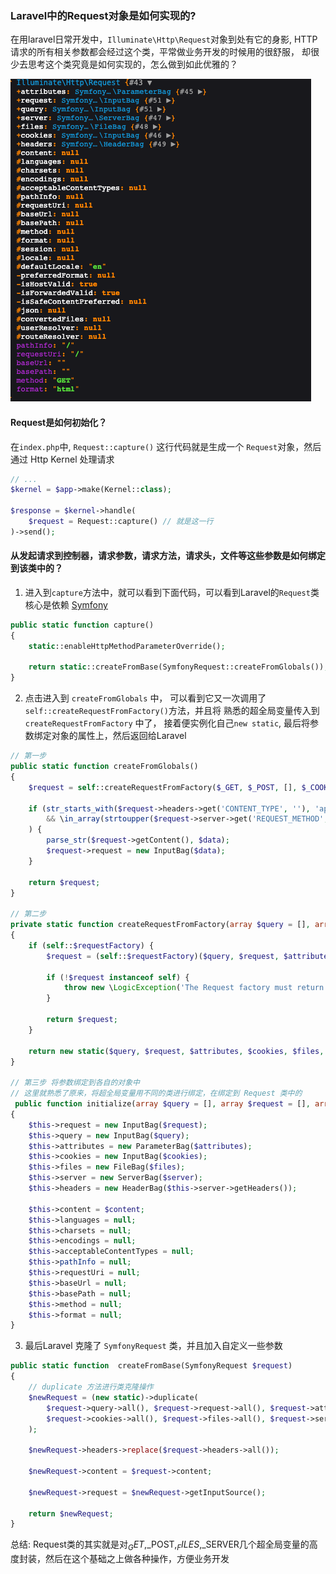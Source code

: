 ### Laravel中的Request对象是如何实现的?

在用laravel日常开发中，`Illuminate\Http\Request`对象到处有它的身影, HTTP请求的所有相关参数都会经过这个类，平常做业务开发的时候用的很舒服，
却很少去思考这个类究竟是如何实现的，怎么做到如此优雅的？

![img.png](img.png)


#### Request是如何初始化？

在`index.php`中, `Request::capture()` 这行代码就是生成一个 `Request`对象，然后通过 Http Kernel 处理请求

```php
// ...
$kernel = $app->make(Kernel::class);

$response = $kernel->handle(
    $request = Request::capture() // 就是这一行
)->send();
```

#### 从发起请求到控制器，请求参数，请求方法，请求头，文件等这些参数是如何绑定到该类中的？

1. 进入到`capture`方法中，就可以看到下面代码，可以看到Laravel的`Request`类核心是依赖 [Symfony](https://symfony.com/doc/current/components/http_kernel.html)
```php
public static function capture()
{
    static::enableHttpMethodParameterOverride();

    return static::createFromBase(SymfonyRequest::createFromGlobals()); // SymfonyRequest::createFromGlobals() 是Symfony组件
}
```

2. 点击进入到 `createFromGlobals` 中， 可以看到它又一次调用了 `self::createRequestFromFactory()`方法，并且将
熟悉的超全局变量传入到 `createRequestFromFactory` 中了， 接着便实例化自己`new static`, 最后将参数绑定对象的属性上，然后返回给Laravel

```php
// 第一步
public static function createFromGlobals()
{
    $request = self::createRequestFromFactory($_GET, $_POST, [], $_COOKIE, $_FILES, $_SERVER);

    if (str_starts_with($request->headers->get('CONTENT_TYPE', ''), 'application/x-www-form-urlencoded')
        && \in_array(strtoupper($request->server->get('REQUEST_METHOD', 'GET')), ['PUT', 'DELETE', 'PATCH'])
    ) {
        parse_str($request->getContent(), $data);
        $request->request = new InputBag($data);
    }

    return $request;
}

// 第二步
private static function createRequestFromFactory(array $query = [], array $request = [], array $attributes = [], array $cookies = [], array $files = [], array $server = [], $content = null): self
{
    if (self::$requestFactory) {
        $request = (self::$requestFactory)($query, $request, $attributes, $cookies, $files, $server, $content);

        if (!$request instanceof self) {
            throw new \LogicException('The Request factory must return an instance of Symfony\Component\HttpFoundation\Request.');
        }

        return $request;
    }

    return new static($query, $request, $attributes, $cookies, $files, $server, $content);
}

// 第三步 将参数绑定到各自的对象中
// 这里就熟悉了原来，将超全局变量用不同的类进行绑定，在绑定到 Request 类中的
 public function initialize(array $query = [], array $request = [], array $attributes = [], array $cookies = [], array $files = [], array $server = [], $content = null)
{
    $this->request = new InputBag($request);
    $this->query = new InputBag($query);
    $this->attributes = new ParameterBag($attributes);
    $this->cookies = new InputBag($cookies);
    $this->files = new FileBag($files);
    $this->server = new ServerBag($server);
    $this->headers = new HeaderBag($this->server->getHeaders());

    $this->content = $content;
    $this->languages = null;
    $this->charsets = null;
    $this->encodings = null;
    $this->acceptableContentTypes = null;
    $this->pathInfo = null;
    $this->requestUri = null;
    $this->baseUrl = null;
    $this->basePath = null;
    $this->method = null;
    $this->format = null;
}
```

3. 最后Laravel 克隆了 `SymfonyRequest` 类，并且加入自定义一些参数

```php
public static function  createFromBase(SymfonyRequest $request)
{
    // duplicate 方法进行类克隆操作
    $newRequest = (new static)->duplicate(
        $request->query->all(), $request->request->all(), $request->attributes->all(),
        $request->cookies->all(), $request->files->all(), $request->server->all()
    );

    $newRequest->headers->replace($request->headers->all());

    $newRequest->content = $request->content;

    $newRequest->request = $newRequest->getInputSource();

    return $newRequest;
}
```

总结: Request类的其实就是对$_GET,$_POST,$_FILES,$_SERVER几个超全局变量的高度封装，然后在这个基础之上做各种操作，方便业务开发